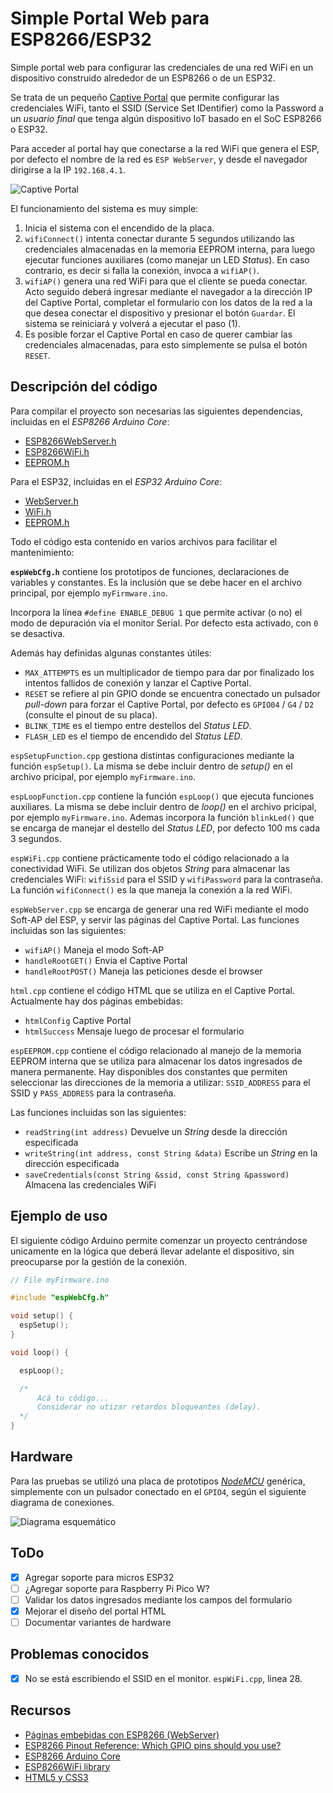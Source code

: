 # Simple Portal Web para ESP8266/ESP32

Simple portal web para configurar las credenciales de una red WiFi en un dispositivo construido alrededor de un ESP8266 o de un ESP32.

Se trata de un pequeño [Captive Portal](https://en.wikipedia.org/wiki/Captive_portal) que permite configurar las credenciales WiFi, tanto el SSID (Service Set IDentifier) como la Password a un *usuario final* que tenga algún dispositivo IoT basado en el SoC ESP8266 o ESP32.

Para acceder al portal hay que conectarse a la red WiFi que genera el ESP, por defecto el nombre de la red es `ESP WebServer`, y desde el navegador dirigirse a la IP `192.168.4.1`.

![Captive Portal](./docs/Captive_portal.png)

El funcionamiento del sistema es muy simple: 

1. Inicia el sistema con el encendido de la placa.
2. `wifiConnect()` intenta conectar durante 5 segundos utilizando las credenciales almacenadas en la memoria EEPROM interna, para luego ejecutar funciones auxiliares (como manejar un LED *Status*). En caso contrario, es decir si falla la conexión, invoca a `wifiAP()`.
3. `wifiAP()` genera una red WiFi para que el cliente se pueda conectar. Acto seguido deberá ingresar mediante el navegador a la dirección IP del Captive Portal, completar el formulario con los datos de la red a la que desea conectar el dispositivo y presionar el botón `Guardar`. El sistema se reiniciará y volverá a ejecutar el paso (1).
4. Es posible forzar el Captive Portal en caso de querer cambiar las credenciales almacenadas, para esto simplemente se pulsa el botón `RESET`. 

## Descripción del código

Para compilar el proyecto son necesarias las siguientes dependencias, incluidas en el *ESP8266 Arduino Core*:

- [ESP8266WebServer.h](https://github.com/esp8266/ESPWebServer)
- [ESP8266WiFi.h](https://github.com/esp8266/Arduino/tree/master/libraries/ESP8266WiFi)
- [EEPROM.h](https://github.com/esp8266/Arduino/tree/master/libraries/EEPROM)

Para el ESP32, incluidas en el *ESP32 Arduino Core*:

- [WebServer.h](https://github.com/espressif/arduino-esp32/tree/master/libraries/WebServer)
- [WiFi.h](https://github.com/espressif/arduino-esp32/tree/master/libraries/WiFi)
- [EEPROM.h](https://github.com/espressif/arduino-esp32/tree/master/libraries/EEPROM)

Todo el código esta contenido en varios archivos para facilitar el mantenimiento:

**`espWebCfg.h`** contiene los prototipos de funciones, declaraciones de variables y constantes. Es la inclusión que se debe hacer en el archivo principal, por ejemplo `myFirmware.ino`. 

Incorpora la línea `#define ENABLE_DEBUG 1` que permite activar (o no) el modo de depuración vía el monitor Serial. Por defecto esta activado, con `0` se desactiva. 

Además hay definidas algunas constantes útiles:

- `MAX_ATTEMPTS` es un multiplicador de tiempo para dar por finalizado los intentos fallidos de conexión y lanzar el Captive Portal.
- `RESET` se refiere al pin GPIO donde se encuentra conectado un pulsador *pull-down* para forzar el Captive Portal, por defecto es `GPIO04` / `G4` / `D2` (consulte el pinout de su placa).
- `BLINK_TIME` es el tiempo entre destellos del *Status LED*.
- `FLASH_LED` es el tiempo de encendido del *Status LED*.

`espSetupFunction.cpp` gestiona distintas configuraciones mediante la función `espSetup()`. La misma se debe incluir dentro de *setup()* en el archivo pricipal, por ejemplo `myFirmware.ino`.

`espLoopFunction.cpp` contiene la función `espLoop()` que ejecuta funciones auxiliares. La misma se debe incluir dentro de *loop()* en el archivo pricipal, por ejemplo `myFirmware.ino`. Ademas incorpora la función `blinkLed()` que se encarga de manejar el destello del *Status LED*, por defecto 100 ms cada 3 segundos.

`espWiFi.cpp` contiene prácticamente todo el código relacionado a la conectividad WiFi. Se utilizan dos objetos *String* para almacenar las credenciales WiFi: `wifiSsid` para el SSID y `wifiPassword` para la contraseña. La función `wifiConnect()` es la que maneja la conexión a la red WiFi.

`espWebServer.cpp` se encarga de generar una red WiFi mediante el modo Soft-AP del ESP, y servir las páginas del Captive Portal. Las funciones incluidas son las siguientes:

- `wifiAP()` Maneja el modo Soft-AP
- `handleRootGET()` Envía el Captive Portal
- `handleRootPOST()` Maneja las peticiones desde el browser

`html.cpp` contiene el código HTML que se utiliza en el Captive Portal. Actualmente hay dos páginas embebidas:

- `htmlConfig` Captive Portal
- `htmlSuccess` Mensaje luego de procesar el formulario

`espEEPROM.cpp` contiene el código relacionado al manejo de la memoria EEPROM interna que se utiliza para almacenar los datos ingresados de manera permanente. Hay disponibles dos constantes que permiten seleccionar las direcciones de la memoria a utilizar: `SSID_ADDRESS` para el SSID y `PASS_ADDRESS` para la contraseña.

Las funciones incluidas son las siguientes:

- `readString(int address)` Devuelve un *String* desde la dirección especificada
- `writeString(int address, const String &data)` Escribe un *String* en la dirección especificada
- `saveCredentials(const String &ssid, const String &password)` Almacena las credenciales WiFi

## Ejemplo de uso

El siguiente código Arduino permite comenzar un proyecto centrándose unicamente en la lógica que deberá llevar adelante el dispositivo, sin preocuparse por la gestión de la conexión.

```Cpp
// File myFirmware.ino

#include "espWebCfg.h"

void setup() {
  espSetup();
}

void loop() {

  espLoop();

  /*
      Acá tu código...
      Considerar no utizar retardos bloqueantes (delay).
  */
}
```

## Hardware

Para las pruebas se utilizó una placa de prototipos [*NodeMCU*](https://es.wikipedia.org/wiki/NodeMCU) genérica, simplemente con un pulsador conectado en el `GPIO4`, según el siguiente diagrama de conexiones.

![Diagrama esquemático](./docs/NodeMCU_schematic.png)

## ToDo

- [x] Agregar soporte para micros ESP32
- [ ] ¿Agregar soporte para Raspberry Pi Pico W?
- [ ] Validar los datos ingresados mediante los campos del formulario
- [x] Mejorar el diseño del portal HTML
- [ ] Documentar variantes de hardware

## Problemas conocidos

- [x] No se está escribiendo el SSID en el monitor. `espWiFi.cpp`, linea 28. 

## Recursos

- [Páginas embebidas con ESP8266 (WebServer)](https://blog.tute-avalos.com/2022/08/26/paginas-embebidas-webserver-esp8266/)
- [ESP8266 Pinout Reference: Which GPIO pins should you use?](https://randomnerdtutorials.com/esp8266-pinout-reference-gpios/)
- [ESP8266 Arduino Core ](https://esp8266-arduino-spanish.readthedocs.io/es/latest/index.html)
- [ESP8266WiFi library](https://esp8266-arduino-spanish.readthedocs.io/es/latest/esp8266wifi/readme.html)
- [HTML5 y CSS3](https://www.html6.es/)
